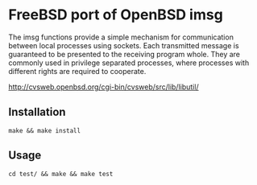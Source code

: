 # FreeBSD port of OpenBSD imsg

The imsg functions provide a simple mechanism for communication between local
processes using sockets. Each transmitted message is guaranteed to be presented
to the receiving program whole. They are commonly used in privilege separated
processes, where processes with different rights are required to cooperate.

http://cvsweb.openbsd.org/cgi-bin/cvsweb/src/lib/libutil/

## Installation

`make && make install`

## Usage

`cd test/ && make && make test`
